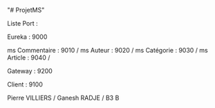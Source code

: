 "# ProjetMS" 

Liste Port : 

  Eureka : 9000
  
  ms Commentaire : 9010 / 
  ms Auteur : 9020 / 
  ms Catégorie : 9030 / 
  ms Article : 9040 / 
  
  Gateway : 9200
  
  Client : 9100


Pierre VILLIERS / 
Ganesh RADJE  / 
B3 B 
